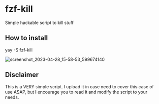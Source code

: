 # fzf-kill
Simple hackable script to kill stuff

## How to install

yay -S fzf-kill

![screenshot_2023-04-28_15-58-53_599674140](https://user-images.githubusercontent.com/3357792/235168109-e03498eb-ab84-434f-8d52-ddb826528007.png)

## Disclaimer
This is a VERY simple script. I upload it in case need to cover this case of use ASAP, but I encourage you to read it and modify the script to your needs.
